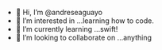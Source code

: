 - 👋 Hi, I’m @andreseaguayo
- 👀 I’m interested in ...learning how to code.
- 🌱 I’m currently learning ...swift!
- 💞️ I’m looking to collaborate on ...anything


<!---
andreseaguayo/andreseaguayo is a ✨ special ✨ repository because its `README.md` (this file) appears on your GitHub profile.
You can click the Preview link to take a look at your changes.
--->
